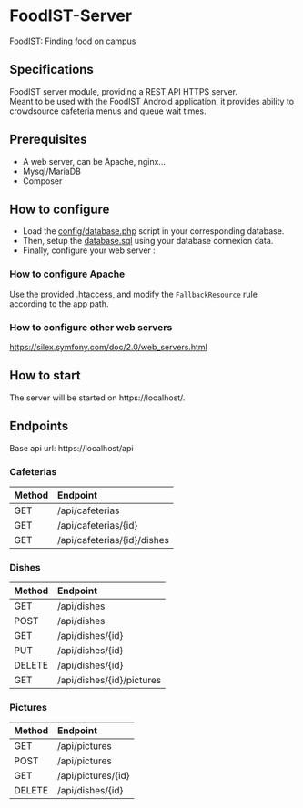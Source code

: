 # FoodIST-Server

FoodIST: Finding food on campus

## Specifications

FoodIST server module, providing a REST API HTTPS server.  
Meant to be used with the FoodIST Android application, it provides ability to crowdsource cafeteria menus and queue wait times.

## Prerequisites

- A web server, can be Apache, nginx...
- Mysql/MariaDB
- Composer

## How to configure

- Load the [config/database.php](config/Database.php) script in your corresponding database.
- Then, setup the [database.sql](init.sql) using your database connexion data.
- Finally, configure your web server :

### How to configure Apache

Use the provided [.htaccess](.htaccess), and modify the `FallbackResource` rule according to the app path.

### How to configure other web servers

https://silex.symfony.com/doc/2.0/web_servers.html

## How to start

The server will be started on https://localhost/.

## Endpoints

Base api url: https://localhost/api

### Cafeterias
| Method | Endpoint                    |
|:------ |:--------------------------- |
| GET    | /api/cafeterias             |
| GET    | /api/cafeterias/{id}        |
| GET    | /api/cafeterias/{id}/dishes |

### Dishes
| Method | Endpoint                    |
|:------ |:--------------------------- |
| GET    | /api/dishes                 |
| POST   | /api/dishes                 |
| GET    | /api/dishes/{id}            |
| PUT    | /api/dishes/{id}            |
| DELETE | /api/dishes/{id}            |
| GET    | /api/dishes/{id}/pictures   |

### Pictures
| Method | Endpoint                    |
|:------ |:--------------------------- |
| GET    | /api/pictures               |
| POST   | /api/pictures               |
| GET    | /api/pictures/{id}          |
| DELETE | /api/dishes/{id}            |
